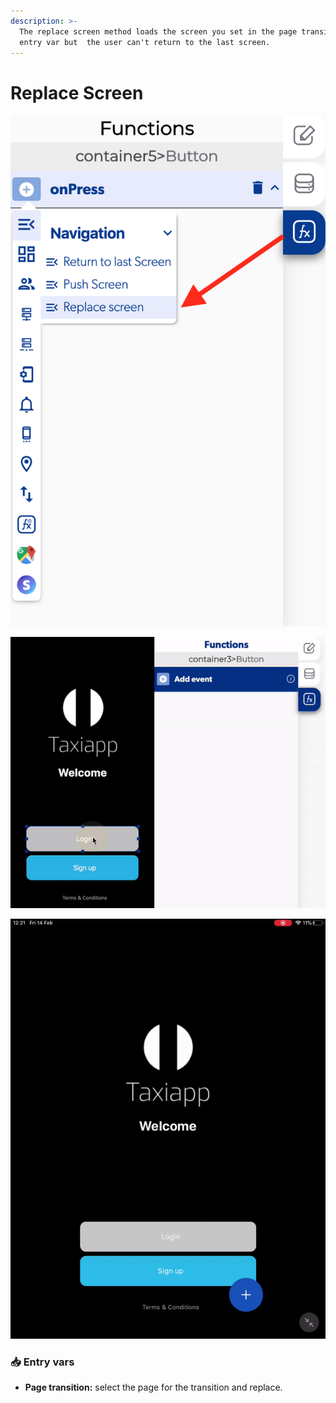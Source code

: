 ```yaml
---
description: >-
  The replace screen method loads the screen you set in the page transition
  entry var but  the user can't return to the last screen.
---
```


# Replace Screen

![](../../../.gitbook/assets/captura-de-pantalla-2020-02-10-a-la-s-10.16.53.png)

![](../../../.gitbook/assets/ezgif.com-video-to-gif-11%20%281%29.gif)

![](../../../.gitbook/assets/ezgif.com-video-to-gif-1%20%286%29.gif)



### 📥 Entry vars <a id="entry-vars"></a>

* **Page transition:** select the page for the transition and replace.

